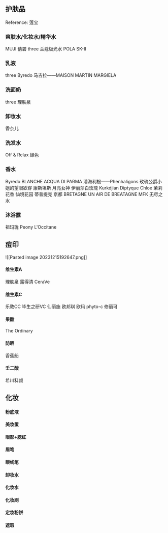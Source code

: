 ## 护肤品
Reference: 莲宝
### 爽肤水/化妆水/精华水
MUJI
倩碧
three
兰蔻极光水
POLA
SK-II
### 乳液
three
Byredo
马吉拉——MAISON MARTIN MARGIELA
### 洗面奶
three
理肤泉
### 卸妆水
香奈儿
### 洗发水
Off & Relax
	緑色
### 香水
Byredo
	BLANCHE
ACQUA DI PARMA
潘海利根——Phenhaligons
	玫瑰公爵小姐的望眼欲穿
	康斯坦斯
	月亮女神
	伊丽莎白玫瑰
Kurkdjian
Diptyque
Chloe
	茉莉花香
	仙境花园
蒂普提克
	京都
BRETAGNE
	UN AIR DE BREATAGNE
MFK
	无尽之水

### 沐浴露
祖玛珑
	Peony
L'Occitane

## 痘印

![[Pasted image 20231215192647.png]]

#### 维生素A
理肤泉
露得清
CeraVe
#### 维生素C
乐敦CC
毕生之研VC
仙丽施
欧邦琪
欧玛  phyto-c
修丽可

#### 果酸
The Ordinary

#### 防晒
香蕉船

#### 壬二酸
希川科颜

## 化妆

#### 粉底液
#### 美妆蛋
#### 眼影+腮红
#### 眉笔
#### 眼线笔
#### 卸妆水
#### 化妆水
#### 化妆刷
#### 定妆粉饼
#### 遮瑕
